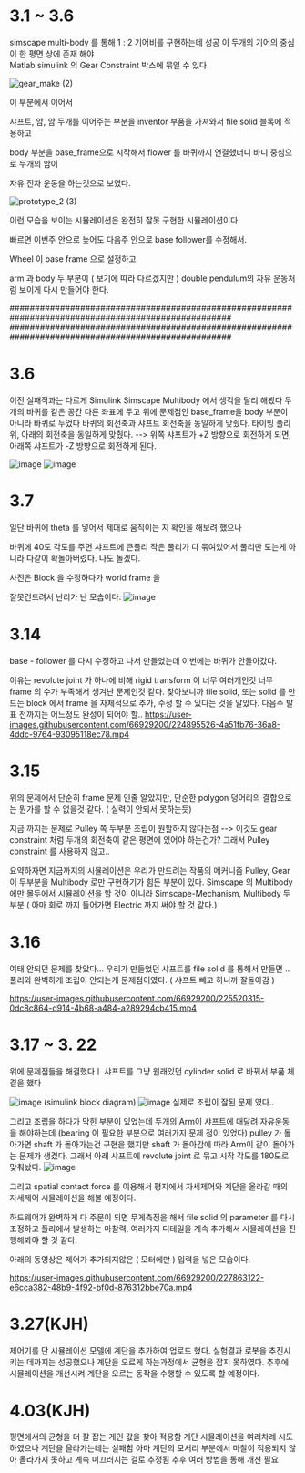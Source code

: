 # 3.1 ~ 3.6 



simscape multi-body 를 통해  1 : 2 기어비를 구현하는데 성공
이 두개의 기어의 중심이 한 평면 상에 존재 해야  
Matlab simulink 의 Gear Constraint 박스에 묶일 수 있다.

![gear_make (2)](https://user-images.githubusercontent.com/66929200/223035130-0924b8fb-b003-4957-9d5c-606f16d8ffff.gif)


이 부분에서 이어서 

샤프트, 암, 암 두개를 이어주는 부분을 inventor 부품을 가져와서 file solid 블록에 적용하고

body 부분을 base_frame으로 시작해서 flower 를 바퀴까지 연결했더니 바디 중심으로 두개의 암이

자유 진자 운동을 하는것으로 보였다. 

![prototype_2 (3)](https://user-images.githubusercontent.com/66929200/223037730-e9d1c27e-c612-4c62-8bc7-99ccb83251e8.gif)

이런 모습을 보이는 시뮬레이션은 완전히 잘못 구현한 시뮬레이션이다.


빠르면 이번주 안으로 늦어도 다음주 안으로 base follower를 수정해서.

Wheel 이 base frame 으로 설정하고

arm 과 body 두 부분이 ( 보기에 따라 다르겠지만 )  double pendulum의 자유 운동처럼 보이게 다시 만들어야 한다.

####################################################################################################
####################################################################################################

# 3.6 


이전 실패작과는 다르게
Simulink Simscape Multibody 에서 생각을 달리 해봤다
두개의 바퀴를 같은 공간 다른 좌표에 두고 
위에 문제점인 base_frame을 body 부분이 아니라 바퀴로 두었다 
바퀴의 회전축과 샤프트 회전축을 동일하게 맞췄다.
타이밍 풀리 위, 아래의 회전축을 동일하게 맞췄다. --> 위쪽 샤프트가 +Z 방향으로 회전하게 되면, 아래쪽 샤프트가 -Z 방향으로 회전하게 된다.

![image](https://user-images.githubusercontent.com/66929200/223115952-01cdce5c-f00e-469e-b5bb-fa2c4853c7ff.png)
![image](https://user-images.githubusercontent.com/66929200/223116980-0a4d8bad-310f-4629-a01d-993db49a58b9.png)


# 3.7


일단 바퀴에 theta 를 넣어서 제대로 움직이는 지 확인을 해보려 했으나

바퀴에 40도 각도를 주면 
샤프트에 큰풀리 작은 풀리가 다 묶여있어서 풀리만 도는게 아니라 다같이 확돌아버렸다. 
나도 돌겠다.

사진은 Block 을 수정하다가 world frame 을



 잘못건드려서 난리가 난 모습이다.
![image](https://user-images.githubusercontent.com/66929200/223439875-01b6a4d6-5f99-4690-840b-b857e9c22d0a.png)



# 3.14 

base - follower 를 다시 수정하고 나서 만들었는데 이번에는 바퀴가 안돌아갔다.

 이유는 revolute joint 가 하나에 비해 rigid transform 이 너무 여러개인것
 너무 frame 의 수가 부족해서 생겨난 문제인것 같다.
 찾아보니까 file solid, 또는 solid 를 만드는 block 에서 frame 을 자체적으로 추가, 수정 할 수 있다는 것을 알았다.
 다음주 발표 전까지는 어느정도 완성이 되어야 할..
https://user-images.githubusercontent.com/66929200/224895526-4a51fb76-36a8-4ddc-9764-93095118ec78.mp4



# 3.15 
위의 문제에서 단순히 frame 문제 인줄 알았지만, 단순한 polygon 덩어리의 결합으로는 뭔가를 할 수 없을것 같다.
( 실력이 안되서 못하는듯)

지금 까지는 문제로
Pulley 쪽 두부분 조립이 원할하지 않다는점 --> 이것도 gear constraint 처럼 두개의 회전축이 같은 평면에 있어야 하는건가? 
그래서 Pulley constraint 를 사용하지 않고..

요약하자면 지금까지의 시뮬레이션은 우리가 만드려는 작품의 메커니즘 Pulley, Gear 이 두부분을 Multibody 로만 구현하기가 힘든 부분이 있다.
Simscape 의 Multibody에만 몰두에서 시뮬레이션을 할 것이 아니라
Simscape-Mechanism, Multibody 두부분 ( 아마 회로 까지 들어가면 Electric 까지 써야 할 것 같다.)


# 3.16 
여태 안되던 문제를 찾았다...
우리가 만들었던 샤프트를 file solid 를 통해서 만들면 .. 풀리와 완벽하게 조립이 안되는게 문제점이였다.
( 샤프트 빼고 하니까 잘돌아감 )


https://user-images.githubusercontent.com/66929200/225520315-0dc8c864-d914-4b68-a484-a289294cb415.mp4

# 3.17 ~ 3. 22 
위에 문제점들을 해결했다ㅣ 
샤프트를 그냥 원래있던 cylinder solid 로 바꿔서 부품 체결을 했다 

![image](https://user-images.githubusercontent.com/66929200/227857085-5bd82473-e728-41a2-9805-3a3917bb0b8e.png)
(simulink block diagram)
![image](https://user-images.githubusercontent.com/66929200/227860615-858ddba9-4f1e-4d2e-ac69-eaf5c6540090.png)
실제로 조립이 잘된 문제 였다..

그리고 조립을 하다가 막힌 부분이 있었는데 두개의 Arm이 샤프트에 매달려 자유운동을 해야하는데
(bearing 이 필요한 부분으로 여러가지 문제 점이 있었다)
pulley 가 돌아가면 shaft 가 돌아가는건 구현을 했지만 shaft 가 돌아감에 따라 Arm이 같이 돌아가는 문제가 생겼다.
그래서 아래 샤프트에 revolute joint 로 묶고 시작 각도를 180도로 맞춰놨다.
![image](https://user-images.githubusercontent.com/66929200/227861099-9ff9f959-e57d-4de1-838c-c57693394249.png)

그리고 spatial contact force 를 이용해서 평지에서 자세제어와 계단을 올라갈 때의 자세제어 시뮬레이션을 해볼 예정이다.

하드웨어가 완벽하게 다 주문이 되면 무게측정을 해서 file solid 의 parameter 를 다시 조정하고
풀리에서 발생하는 마찰력, 여러가지 디테일을 계속 추가해서 시뮬레이션을 진행해봐야 할 것 같다.


아래의 동영상은 제어가 추가되지않은 ( 모터에만 ) 입력을 넣은 모습이다.

https://user-images.githubusercontent.com/66929200/227863122-e6cca382-48b9-4f92-bf0d-876312bbe70a.mp4


# 3.27(KJH)
제어기를 단 시뮬레이션 모델에 계단을 추가하여 업로드 했다.
실험결과 로봇을 추진시키는 데까지는 성공했으나 계단을 오르게 하는과정에서 균형을 잡지 못하였다.
추후에 시뮬레이션을 개선시켜 계단을 오르는 동작을 수행할 수 있도록 할 예정이다.

# 4.03(KJH)
평면에서의 균형을 더 잘 잡는 게인 값을 찾아 적용함
계단 시뮬레이션을 여러차례 시도하였으나 계단을 올라가는데는 실패함 
아마 계단의 모서리 부분에서 마찰이 적용되지 않아 올라가지 못하고 계속 미끄러지는 걸로 추정됨
추후 여러 방법을 통해 개선 필요


